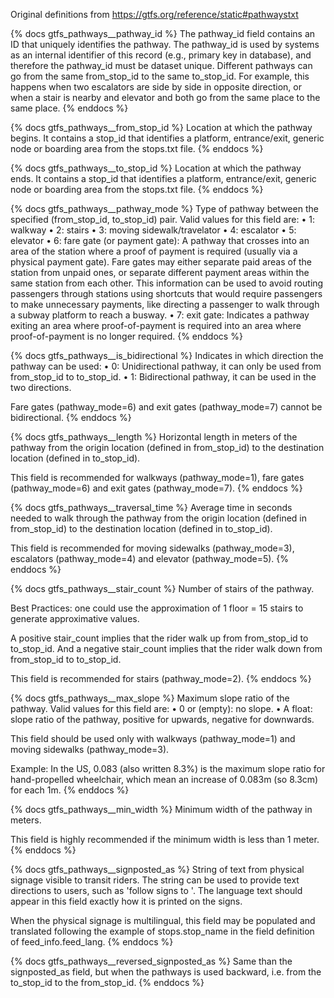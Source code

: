 Original definitions from https://gtfs.org/reference/static#pathwaystxt

{% docs gtfs_pathways\_\_pathway_id %}
The pathway_id field contains an ID that uniquely identifies the pathway. The pathway_id is used by systems as an internal identifier of this record (e.g., primary key in database), and therefore the pathway_id must be dataset unique.
Different pathways can go from the same from_stop_id to the same to_stop_id. For example, this happens when two escalators are side by side in opposite direction, or when a stair is nearby and elevator and both go from the same place to the same place.
{% enddocs %}

{% docs gtfs_pathways\_\_from_stop_id %}
Location at which the pathway begins. It contains a stop_id that identifies a platform, entrance/exit, generic node or boarding area from the stops.txt file.
{% enddocs %}

{% docs gtfs_pathways\_\_to_stop_id %}
Location at which the pathway ends. It contains a stop_id that identifies a platform, entrance/exit, generic node or boarding area from the stops.txt file.
{% enddocs %}

{% docs gtfs_pathways\_\_pathway_mode %}
Type of pathway between the specified (from_stop_id, to_stop_id) pair. Valid values for this field are:
• 1: walkway
• 2: stairs
• 3: moving sidewalk/travelator
• 4: escalator
• 5: elevator
• 6: fare gate (or payment gate): A pathway that crosses into an area of the station where a proof of payment is required (usually via a physical payment gate).
Fare gates may either separate paid areas of the station from unpaid ones, or separate different payment areas within the same station from each other. This information can be used to avoid routing passengers through stations using shortcuts that would require passengers to make unnecessary payments, like directing a passenger to walk through a subway platform to reach a busway.
• 7: exit gate: Indicates a pathway exiting an area where proof-of-payment is required into an area where proof-of-payment is no longer required.
{% enddocs %}

{% docs gtfs_pathways\_\_is_bidirectional %}
Indicates in which direction the pathway can be used:
• 0: Unidirectional pathway, it can only be used from from_stop_id to to_stop_id.
• 1: Bidirectional pathway, it can be used in the two directions.

Fare gates (pathway_mode=6) and exit gates (pathway_mode=7) cannot be bidirectional.
{% enddocs %}

{% docs gtfs_pathways\_\_length %}
Horizontal length in meters of the pathway from the origin location (defined in from_stop_id) to the destination location (defined in to_stop_id).

This field is recommended for walkways (pathway_mode=1), fare gates (pathway_mode=6) and exit gates (pathway_mode=7).
{% enddocs %}

{% docs gtfs_pathways\_\_traversal_time %}
Average time in seconds needed to walk through the pathway from the origin location (defined in from_stop_id) to the destination location (defined in to_stop_id).

This field is recommended for moving sidewalks (pathway_mode=3), escalators (pathway_mode=4) and elevator (pathway_mode=5).
{% enddocs %}

{% docs gtfs_pathways\_\_stair_count %}
Number of stairs of the pathway.

Best Practices: one could use the approximation of 1 floor = 15 stairs to generate approximative values.

A positive stair_count implies that the rider walk up from from_stop_id to to_stop_id. And a negative stair_count implies that the rider walk down from from_stop_id to to_stop_id.

This field is recommended for stairs (pathway_mode=2).
{% enddocs %}

{% docs gtfs_pathways\_\_max_slope %}
Maximum slope ratio of the pathway. Valid values for this field are:
• 0 or (empty): no slope.
• A float: slope ratio of the pathway, positive for upwards, negative for downwards.

This field should be used only with walkways (pathway_mode=1) and moving sidewalks (pathway_mode=3).

Example: In the US, 0.083 (also written 8.3%) is the maximum slope ratio for hand-propelled wheelchair, which mean an increase of 0.083m (so 8.3cm) for each 1m.
{% enddocs %}

{% docs gtfs_pathways\_\_min_width %}
Minimum width of the pathway in meters.

This field is highly recommended if the minimum width is less than 1 meter.
{% enddocs %}

{% docs gtfs_pathways\_\_signposted_as %}
String of text from physical signage visible to transit riders. The string can be used to provide text directions to users, such as 'follow signs to '. The language text should appear in this field exactly how it is printed on the signs.

When the physical signage is multilingual, this field may be populated and translated following the example of stops.stop_name in the field definition of feed_info.feed_lang.
{% enddocs %}

{% docs gtfs_pathways\_\_reversed_signposted_as %}
Same than the signposted_as field, but when the pathways is used backward, i.e. from the to_stop_id to the from_stop_id.
{% enddocs %}
